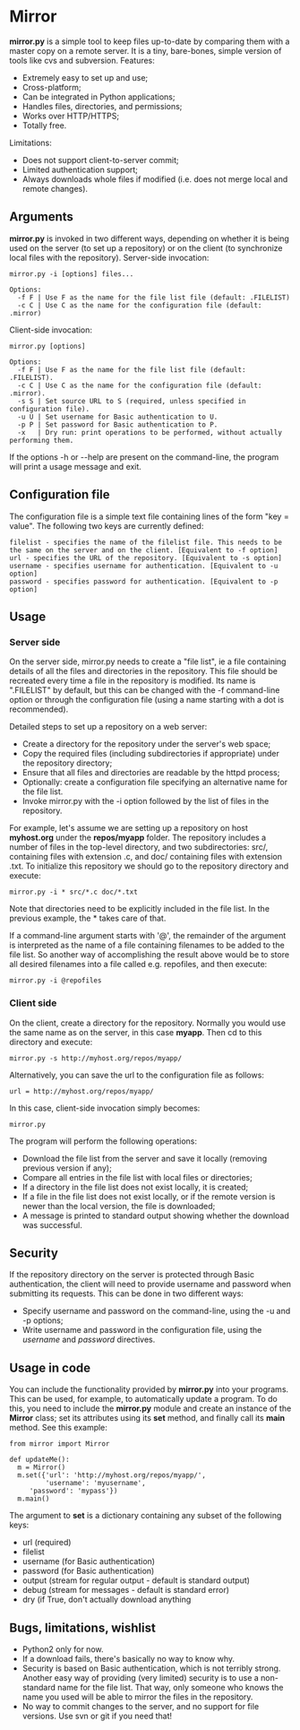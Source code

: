 # Mirror

<strong>mirror.py</strong> is a simple tool to keep files up-to-date by comparing them with a master copy on a remote server. It is a tiny, bare-bones, simple version of tools like cvs and subversion. Features:

* Extremely easy to set up and use;
* Cross-platform;
* Can be integrated in Python applications;
* Handles files, directories, and permissions;
* Works over HTTP/HTTPS;
* Totally free.

Limitations:

* Does not support client-to-server commit;
* Limited authentication support;
* Always downloads whole files if modified (i.e. does not merge local and remote changes).

## Arguments

<strong>mirror.py</strong> is invoked in two different ways, depending on whether it is being used on the server (to set up a repository) or on the client (to synchronize local files with the repository). Server-side invocation:

```
mirror.py -i [options] files...

Options:
  -f F | Use F as the name for the file list file (default: .FILELIST)
  -c C | Use C as the name for the configuration file (default: .mirror)
```

Client-side invocation:

```
mirror.py [options]

Options:
  -f F | Use F as the name for the file list file (default: .FILELIST).
  -c C | Use C as the name for the configuration file (default: .mirror).
  -s S | Set source URL to S (required, unless specified in configuration file).
  -u U | Set username for Basic authentication to U.
  -p P | Set password for Basic authentication to P.
  -x   | Dry run: print operations to be performed, without actually performing them.
```

If the options -h or --help are present on the command-line, the program will print a usage message and exit.

## Configuration file

The configuration file is a simple text file containing lines of the form "key = value". The following two keys are currently defined:

```
filelist - specifies the name of the filelist file. This needs to be the same on the server and on the client. [Equivalent to -f option]
url - specifies the URL of the repository. [Equivalent to -s option]
username - specifies username for authentication. [Equivalent to -u option]
password - specifies password for authentication. [Equivalent to -p option]

```

## Usage
### Server side

On the server side, mirror.py needs to create a "file list", ie a file containing details of all the files and directories in the repository. This file should be recreated every time a file in the repository is modified. Its name is ".FILELIST" by default, but this can be changed with the -f command-line option or through the configuration file (using a name starting with a dot is recommended).

Detailed steps to set up a repository on a web server:

* Create a directory for the repository under the server's web space;
* Copy the required files (including subdirectories if appropriate) under the repository directory;
* Ensure that all files and directories are readable by the httpd process;
* Optionally: create a configuration file specifying an alternative name for the file list.
* Invoke mirror.py with the -i option followed by the list of files in the repository.

For example, let's assume we are setting up a repository on host <strong>myhost.org</strong> under the <strong>repos/myapp</strong> folder. The repository includes a number of files in the top-level directory, and two subdirectories: src/, containing files with extension .c, and doc/ containing files with extension .txt. To initialize this repository we should go to the repository directory and execute:

```
mirror.py -i * src/*.c doc/*.txt
```

Note that directories need to be explicitly included in the file list. In the previous example, the * takes care of that.

If a command-line argument starts with '@', the remainder of the argument is interpreted as the name of a file containing filenames to be added to the file list. So another way of accomplishing the result above would be to store all desired filenames into a file called e.g. repofiles, and then execute:
 
 ```
 mirror.py -i @repofiles
 ```
 
 ### Client side
 On the client, create a directory for the repository. Normally you would use the same name as on the server, in this case <strong>myapp</strong>. Then cd to this directory and execute:
 
 ```
 mirror.py -s http://myhost.org/repos/myapp/
 ```
 
 Alternatively, you can save the url to the configuration file as follows:
 
 ```
 url = http://myhost.org/repos/myapp/
 ```
 
 In this case, client-side invocation simply becomes:
 
 ```
 mirror.py
 ```
 
 The program will perform the following operations:
 
 * Download the file list from the server and save it locally (removing previous version if any);
 * Compare all entries in the file list with local files or directories;
 * If a directory in the file list does not exist locally, it is created;
 * If a file in the file list does not exist locally, or if the remote version is newer than the local version, the file is downloaded;
 * A message is printed to standard output showing whether the download was successful.

## Security

If the repository directory on the server is protected through Basic authentication, the client will need to provide username and password when submitting its requests. This can be done in two different ways:

* Specify username and password on the command-line, using the -u and -p options;
* Write username and password in the configuration file, using the _username_ and _password_ directives.

## Usage in code

You can include the functionality provided by <strong>mirror.py</strong> into your programs. This can be used, for example,
to automatically update a program. To do this, you need to include the <strong>mirror.py</strong> module
and create an instance of the <strong>Mirror</strong> class; set its attributes using its <strong>set</strong> method,
and finally call its <strong>main</strong> method. See this example:

```
from mirror import Mirror

def updateMe():
  m = Mirror()
  m.set({'url': 'http://myhost.org/repos/myapp/',
         'username': 'myusername',
	 'password': 'mypass'})
  m.main()
```

The argument to <strong>set</strong> is a dictionary containing any subset of the following keys:

* url (required)
* filelist
* username (for Basic authentication)
* password (for Basic authentication)
* output (stream for regular output - default is standard output)
* debug (stream for messages - default is standard error)
* dry (if True, don't actually download anything

## Bugs, limitations, wishlist
 
 * Python2 only for now.
 * If a download fails, there's basically no way to know why.
 * Security is based on Basic authentication, which is not terribly strong. Another easy way of providing (very limited) security is to use a non-standard name for the file list. That way, only someone who knows the name you used will be able to mirror the files in the repository.
 * No way to commit changes to the server, and no support for file versions. Use svn or git if you need that!
 
